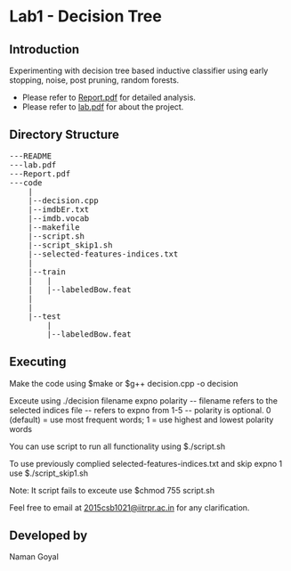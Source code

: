 Lab1 - Decision Tree
====================

Introduction
------------

Experimenting with decision tree based inductive classifier using early stopping, noise, post pruning, random forests.

* Please refer to [Report.pdf](Report.pdf) for detailed analysis.
* Please refer to [lab.pdf](lab.pdf) for about the project.

Directory Structure
-------------------
<pre>
---README
---lab.pdf
---Report.pdf
---code
	|
	|--decision.cpp
	|--imdbEr.txt
	|--imdb.vocab
	|--makefile
	|--script.sh
	|--script_skip1.sh
	|--selected-features-indices.txt
	|
	|--train
	|	|
	|	|--labeledBow.feat
	|
	|
	|--test
		|
		|--labeledBow.feat
</pre>

Executing
---------

Make the code using
$make
or
$g++ decision.cpp -o decision

Exceute using
./decision filename expno polarity
-- filename refers to the selected indices file
-- refers to expno from 1-5
-- polarity is optional. 0 (default) = use most frequent words; 1 = use highest and lowest polarity words

You can use script to run all functionality using
$./script.sh

To use previously complied selected-features-indices.txt and skip expno 1 use
$./script_skip1.sh

Note: It script fails to exceute use
$chmod 755 script.sh

Feel free to email at 2015csb1021@iitrpr.ac.in for any clarification.

Developed by
------------
Naman Goyal
